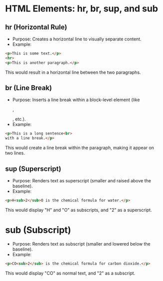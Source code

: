 # HTML Elements: hr, br, sup, and sub

## hr (Horizontal Rule)

- Purpose: Creates a horizontal line to visually separate content.
- Example:

```html
<p>This is some text.</p>
<hr>
<p>This is another paragraph.</p>
```

This would result in a horizontal line between the two paragraphs.

## br (Line Break)

- Purpose: Inserts a line break within a block-level element (like <p>, <div>, etc.).
- Example:

```html
<p>This is a long sentence<br>
with a line break.</p>
```

This would create a line break within the paragraph, making it appear on two lines.

## sup (Superscript)

- Purpose: Renders text as superscript (smaller and raised above the baseline).
- Example:

```html
<p>H<sub>2</sub>O is the chemical formula for water.</p>
```

This would display "H" and "O" as subscripts, and "2" as a superscript.

# sub (Subscript)

- Purpose: Renders text as subscript (smaller and lowered below the baseline).
- Example:
```html
<p>CO<sub>2</sub> is the chemical formula for carbon dioxide.</p>
```

This would display "CO" as normal text, and "2" as a subscript.